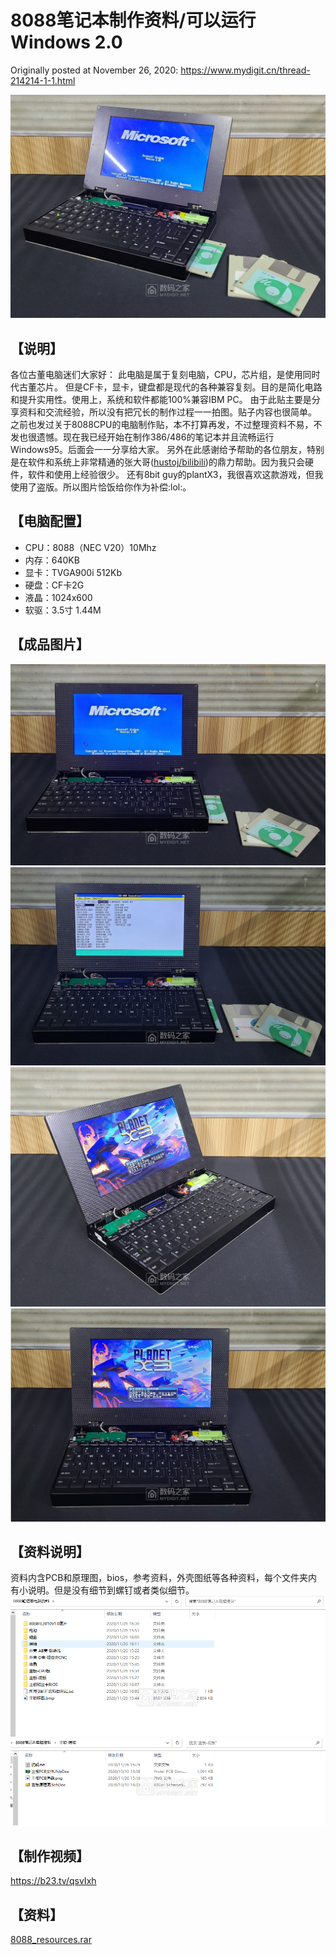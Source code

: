 # 8088笔记本制作资料/可以运行Windows 2.0

Originally posted at November 26, 2020:
https://www.mydigit.cn/thread-214214-1-1.html

![cover](images/20201126_00.jpg)

## 【说明】
各位古董电脑迷们大家好：
此电脑是属于复刻电脑，CPU，芯片组，是使用同时代古董芯片。 但是CF卡，显卡，键盘都是现代的各种兼容复刻。目的是简化电路和提升实用性。使用上，系统和软件都能100%兼容IBM PC。
由于此贴主要是分享资料和交流经验，所以没有把冗长的制作过程一一拍图。贴子内容也很简单。
之前也发过关于8088CPU的电脑制作贴，本不打算再发，不过整理资料不易，不发也很遗憾。现在我已经开始在制作386/486的笔记本并且流畅运行Windows95。后面会一一分享给大家。
另外在此感谢给予帮助的各位朋友，特别是在软件和系统上非常精通的张大哥([hustoj/bilibili](https://space.bilibili.com/400391293))的鼎力帮助。因为我只会硬件，软件和使用上经验很少。
还有8bit guy的plantX3，我很喜欢这款游戏，但我使用了盗版。所以图片恰饭给你作为补偿:lol:。

## 【电脑配置】
- CPU：8088（NEC V20）10Mhz
- 内存：640KB
- 显卡：TVGA900i  512Kb
- 硬盘：CF卡2G
- 液晶：1024x600
- 软驱：3.5寸 1.44M

## 【成品图片】
![img1](images/20201126_01.jpg)
![img2](images/20201126_02.jpg)
![img3](images/20201126_03.jpg)
![img4](images/20201126_04.jpg)

## 【资料说明】
资料内含PCB和原理图，bios，参考资料，外壳图纸等各种资料，每个文件夹内有小说明。但是没有细节到螺钉或者类似细节。
![img5](images/20201126_05.png)
![img6](images/20201126_06.png)

## 【制作视频】
https://b23.tv/qsvIxh

## 【资料】
[8088_resources.rar](https://9game.oss-us-west-1.aliyuncs.com/book8088stories/files/20201126_8088_resources.rar)